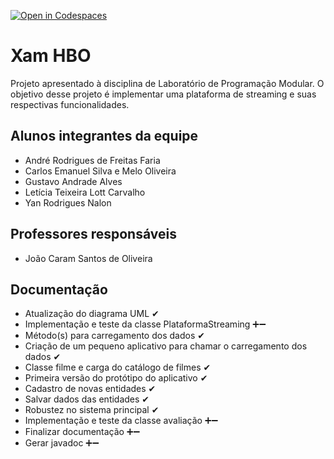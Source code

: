 [![Open in Codespaces](https://classroom.github.com/assets/launch-codespace-7f7980b617ed060a017424585567c406b6ee15c891e84e1186181d67ecf80aa0.svg)](https://classroom.github.com/open-in-codespaces?assignment_repo_id=10825181)
# Xam HBO 
Projeto apresentado à disciplina de Laboratório de Programação Modular. O objetivo desse projeto é implementar uma plataforma de streaming e suas respectivas funcionalidades.

## Alunos integrantes da equipe

* André Rodrigues de Freitas Faria
* Carlos Emanuel Silva e Melo Oliveira
* Gustavo Andrade Alves
* Letícia Teixeira Lott Carvalho
* Yan Rodrigues Nalon

## Professores responsáveis

* João Caram Santos de Oliveira

## Documentação

- Atualização do diagrama UML ✔
- Implementação e teste da classe PlataformaStreaming ➕➖
- Método(s) para carregamento dos dados ✔
- Criação de um pequeno aplicativo para chamar o carregamento dos dados ✔
- Classe filme e carga do catálogo de filmes ✔
- Primeira versão do protótipo do aplicativo ✔
- Cadastro de novas entidades ✔
- Salvar dados das entidades ✔
- Robustez no sistema principal ✔
- Implementação e teste da classe avaliação ➕➖
- Finalizar documentação ➕➖
- Gerar javadoc ➕➖
